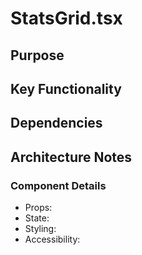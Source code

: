 # StatsGrid.tsx

## Purpose

## Key Functionality

## Dependencies

## Architecture Notes

### Component Details
- Props: 
- State: 
- Styling: 
- Accessibility: 
